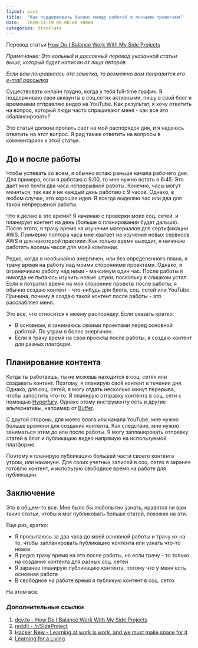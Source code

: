 ```yaml
---
layout: post
title:  "Как поддерживать баланс между работой и личными проектами"
date:   2020-11-19 09:00:00 +0800
categories: translate
---
```


Перевод статьи [How Do I Balance Work With My Side Projects](https://dev.to/catalinmpit/how-do-i-balance-work-with-my-side-projects-5gm0)

*Примечание: Это вольный и дословный перевод указанной статьи выше, который будет написан от лица авторов*

*Если вам понравилась эта заметка, то возможно вам понравится его [e-mail рассылка](https://landing.mailerlite.com/webforms/landing/i4b6v1)*

Существовать онлайн трудно, когда у тебя full-time график. Я поддерживаю свои аккаунты в соц.сетях активными, пишу в свой блог и временами отправляю видео на YouTube. Как результат, я хочу ответить на вопрос, который люди часто спрашивают меня - как все это сбалансировать?

Это статья должна пролить свет на мой распорядок дня, и я надеюсь ответить на этот вопрос. Я рад также ответить на вопросы в комментариях к этой статье.

## До и после работы

Чтобы успевать со всем, я обычно встаю раньше начала рабочего дня. Для примера, если я работаю с 9:00, то мне нужно встать в 6:45. Это дает мне почти два часа непрерывной работы. Конечно, часы могут меняться, так как я не каждый день работаю с 9 часов. Однако, в любом случае, это хорошая идея. Я всегда выделяю час или два для такой непрерывной работы.

Что я делаю в это время? Я начинаю с проверки моих соц. сетей, и планирует контент на день (больше о планировании будет дальше). После этого, я трачу время на изучение материалов для сертификации AWS. Примерно полтора часа мне хватает на изучение новых сервисов AWS и для некоторой практики. Как только время выходит, я начинаю работать восемь часов для моей компании.

Редко, когда я необычайно энергичен, или без определенного плана, я трачу время на работу над моими сторонними проектами. Однако, я ограничиваю работу над ними - максимум один час. После работы я никогда не пытаюсь изучить новые штуки, поскольку я слишком устал. Если я потратил время на мои сторонние проекты после работы, я обычно создаю контент - что-нибудь для блога, соц. сетей или YouTube. Причина, почему я создаю такой контент после работы - это расслабляет меня.

Это все, что относится к моему распорядку. Если сказать кратко:

* В основном, я занимаюсь своими проектами перед основной работой. По утрам я более энергичен.
* Если я трачу время на свои проекты после работы, я создаю контент для разных платформ.

## Планирование контента

Когда ты работаешь, ты не можешь находится в соц. сетях или создавать контент. Поэтому, я планирую свой контент в течении дня. Однако, для соц. сетей, я могу отдать несколько минут перерыва, чтобы запостить что-то. Я планирую отправку контента в соц. сети с помощью [Hyperfury](https://hypefury.com). Однако этому инструменту есть и другие альтернативы, например от [Buffer](https://buffer.com/publish).

С другой стороны, для моего блога или канала YouTube, мне нужно больше времени для создания контента. Как следствие, мне нужно заниматься этим до или после работы. Я могу запланировать отправку статей в блог и публикацию видео напрямую на используемой платформе.

Поэтому я планирую публикацию большей части своего контента утром, или накануне. Для своих учетных записей в соц. сетях я заранее готовлю контент, и использую свободное время на работе для публикации.

## Заключение

Это в общем-то все. Мне было бы любопытно узнать, нравятся ли вам такие статьи, чтобы я мог публиковать больше статей, похожих на эти.

Еще раз, кратко:

* Я просыпаюсь за два часа до моей основной работы и трачу их на то, чтобы запланировать публикацию контента или узнать что-то новое
* Я редко трачу время на это после работы, но если трачу - то только на создание контента для разных соц. сетей
* Я заранее планирую публикацию контента, потому что у меня есть основная работа
* В свободное на работе время я публикую контент в соц. сетях

На этом все.

### Дополнительные ссылки

1. [dev.to - How Do I Balance Work With My Side Projects](https://dev.to/catalinmpit/how-do-i-balance-work-with-my-side-projects-5gm0)
2. [reddit - /r/SideProject](https://www.reddit.com/r/SideProject/)
3. [Hacker New - Learning at work is work, and we must make space for it](https://news.ycombinator.com/item?id=21762640)
4. [Learning for a Living](https://sloanreview.mit.edu/article/learning-for-a-living/)
